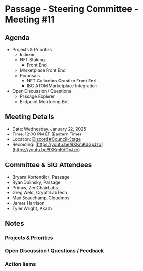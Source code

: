 # Passage - Steering Committee - Meeting #11

## Agenda
- Projects & Priorities
  - Indexer
  - NFT Staking
    - Front End
  - Marketplace Front End
  - Proposals
    - NFT Collection Creation Front End
    - IBC ATOM Marketplace Integration
- Open Discussion / Questions
  - Passage Explorer
  - Endpoint Monitoring Bot

## Meeting Details
- Date: Wednesday, January 22, 2025
- Time: 12:00 PM ET (Eastern Time)
- Location: [Discord #Council-Stage](https://discord.gg/passage)
- Recording: [https://youtu.be/8XKmKdGpJzo](https://youtu.be/8XKmKdGpJzo)

## Committee & SIG Attendees
- Bryana Kortendick, Passage
- Ryan Dolinsky, Passage
- Primus, ZenChainLabs
- Greg Weld, CryptoLabTech
- Max Beauchamp, Cloudmos
- James Harrison
- Tyler Wright, Akash

##  Notes
### Projects & Priorities

### Open Discussion / Questions / Feedback

### Action Items
